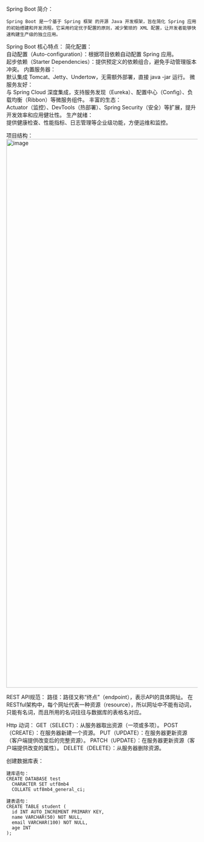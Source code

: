 Spring Boot 简介：

    Spring Boot 是一个基于 Spring 框架 的开源 Java 开发框架，旨在简化 Spring 应用的初始搭建和开发流程。它采用约定优于配置的原则，减少繁琐的 XML 配置，让开发者能够快速构建生产级的独立应用。  

Spring Boot 核心特点：
简化配置：  
自动配置（Auto-configuration）：根据项目依赖自动配置 Spring 应用。  
起步依赖（Starter Dependencies）：提供预定义的依赖组合，避免手动管理版本冲突。
内置服务器：  
默认集成 Tomcat、Jetty、Undertow，无需额外部署，直接 java -jar 运行。
微服务友好：  
与 Spring Cloud 深度集成，支持服务发现（Eureka）、配置中心（Config）、负载均衡（Ribbon）等微服务组件。
丰富的生态：  
Actuator（监控）、DevTools（热部署）、Spring Security（安全）等扩展，提升开发效率和应用健壮性。
生产就绪：  
提供健康检查、性能指标、日志管理等企业级功能，方便运维和监控。


项目结构：
<img width="1346" height="1444" alt="image" src="https://github.com/user-attachments/assets/8d9d0dfe-9946-440b-9534-44f38c15ab97" />


REST API规范：
    路径：路径又称“终点”（endpoint），表示API的具体网址。
        在RESTful架构中，每个网址代表一种资源（resource），所以网址中不能有动词，只能有名词，而且所用的名词往往与数据库的表格名对应。

Http 动词：
GET（SELECT）：从服务器取出资源（一项或多项）。
POST（CREATE）：在服务器新建一个资源。
PUT（UPDATE）：在服务器更新资源（客户端提供改变后的完整资源）。
PATCH（UPDATE）：在服务器更新资源（客户端提供改变的属性）。
DELETE（DELETE）：从服务器删除资源。

创建数据库表：

    建库语句：
    CREATE DATABASE test
      CHARACTER SET utf8mb4
      COLLATE utf8mb4_general_ci;
  
    建表语句：
    CREATE TABLE student (
      id INT AUTO_INCREMENT PRIMARY KEY,
      name VARCHAR(50) NOT NULL,
      email VARCHAR(100) NOT NULL,
      age INT
    );
